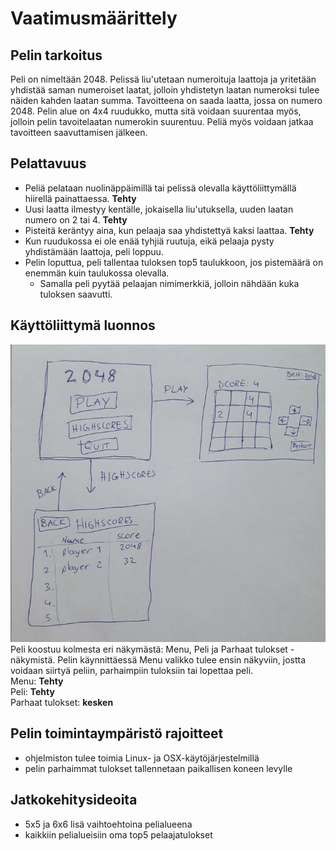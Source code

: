 # Vaatimusmäärittely

## Pelin tarkoitus
Peli on nimeltään 2048. Pelissä liu'utetaan numeroituja laattoja ja yritetään yhdistää saman numeroiset laatat, jolloin yhdistetyn laatan numeroksi tulee 
näiden kahden laatan summa. Tavoitteena on saada laatta, jossa on numero 2048. Pelin alue on 4x4 ruudukko, mutta sitä voidaan 
suurentaa myös, jolloin pelin tavoitelaatan numerokin suurentuu. Peliä myös voidaan jatkaa tavoitteen saavuttamisen jälkeen.

## Pelattavuus
- Peliä pelataan nuolinäppäimillä tai pelissä olevalla käyttöliittymällä hiirellä painattaessa. **Tehty**
- Uusi laatta ilmestyy kentälle, jokaisella liu'utuksella, uuden laatan numero on 2 tai 4. **Tehty**
- Pisteitä keräntyy aina, kun pelaaja saa yhdistettyä kaksi laattaa. **Tehty**
- Kun ruudukossa ei ole enää tyhjiä ruutuja, eikä pelaaja pysty yhdistämään laattoja, peli loppuu.
- Pelin loputtua, peli tallentaa tuloksen top5 taulukkoon, jos pistemäärä on enemmän kuin taulukossa olevalla.
  - Samalla peli pyytää pelaajan nimimerkkiä, jolloin nähdään kuka tuloksen saavutti.
  
## Käyttöliittymä luonnos
![](./kuvat/2048_hahmotelma.jpg)  
Peli koostuu kolmesta eri näkymästä: Menu, Peli ja Parhaat tulokset -näkymistä.
Pelin käynnittäessä Menu valikko tulee ensin näkyviin, jostta voidaan siirtyä peliin, parhaimpiin tuloksiin tai lopettaa peli.  
Menu: **Tehty**  
Peli: **Tehty**  
Parhaat tulokset: **kesken**

## Pelin toimintaympäristö rajoitteet
- ohjelmiston tulee toimia Linux- ja OSX-käytöjärjestelmillä
- pelin parhaimmat tulokset tallennetaan paikallisen koneen levylle

## Jatkokehitysideoita
- 5x5 ja 6x6 lisä vaihtoehtoina pelialueena
- kaikkiin pelialueisiin oma top5 pelaajatulokset
